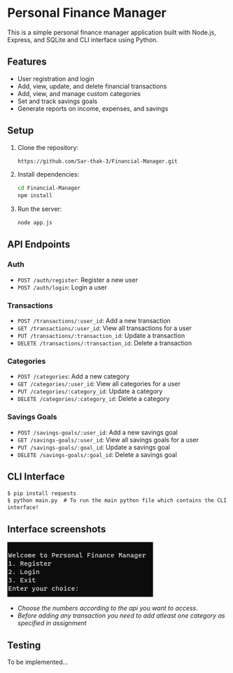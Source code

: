 # Personal Finance Manager

This is a simple personal finance manager application built with Node.js, Express, and SQLite and CLI interface using Python.

## Features

- User registration and login
- Add, view, update, and delete financial transactions
- Add, view, and manage custom categories
- Set and track savings goals
- Generate reports on income, expenses, and savings

## Setup

1. Clone the repository:
    ```sh
    https://github.com/Sar-thak-3/Financial-Manager.git
    ```
2. Install dependencies:
    ```sh
    cd Financial-Manager
    npm install
    ```
3. Run the server:
    ```sh
    node app.js
    ```

## API Endpoints

### Auth

- `POST /auth/register`: Register a new user
- `POST /auth/login`: Login a user

### Transactions

- `POST /transactions/:user_id`: Add a new transaction
- `GET /transactions/:user_id`: View all transactions for a user
- `PUT /transactions/:transaction_id`: Update a transaction
- `DELETE /transactions/:transaction_id`: Delete a transaction

### Categories

- `POST /categories`: Add a new category
- `GET /categories/:user_id`: View all categories for a user
- `PUT /categories/:category_id`: Update a category
- `DELETE /categories/:category_id`: Delete a category

### Savings Goals

- `POST /savings-goals/:user_id`: Add a new savings goal
- `GET /savings-goals/:user_id`: View all savings goals for a user
- `PUT /savings-goals/:goal_id`: Update a savings goal
- `DELETE /savings-goals/:goal_id`: Delete a savings goal

## CLI Interface
```
$ pip install requests
$ python main.py  # To run the main python file which contains the CLI interface!
```

## Interface screenshots
![alt text]({B09FC4CD-EFA9-42F7-808E-84BB679155D4}.png)
- *Choose the numbers according to the api you want to access*.
- *Before adding any transaction you need to add atleast one category as specified in assignment*

## Testing

To be implemented...
